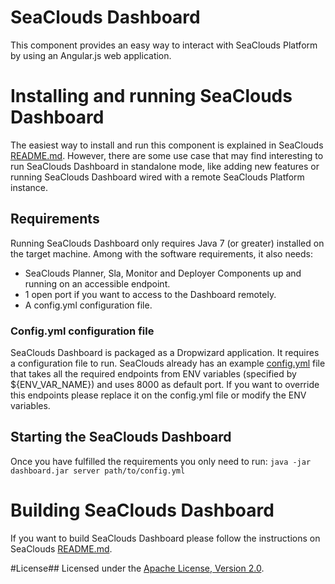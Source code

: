 SeaClouds Dashboard
==================

This component provides an easy way to interact with SeaClouds Platform by using an Angular.js web application. 

# Installing and running SeaClouds Dashboard
The easiest way to install and run this component is explained in SeaClouds [README.md](../README.md). However, there are some
use case that may find interesting to run SeaClouds Dashboard in standalone mode, like adding new features or running SeaClouds Dashboard
wired with a remote SeaClouds Platform instance.

## Requirements
Running SeaClouds Dashboard only requires Java 7 (or greater) installed on the target machine. Among with the software requirements, it also needs:

- SeaClouds Planner, Sla, Monitor and Deployer Components up and running on an accessible endpoint.
- 1 open port if you want to access to the Dashboard remotely.
- A config.yml configuration file.

### Config.yml configuration file
SeaClouds Dashboard is packaged as a Dropwizard application. It requires a configuration file to run. SeaClouds already has an example [config.yml](./config.yml)
file that takes all the required endpoints from ENV variables (specified by ${ENV_VAR_NAME}) and uses 8000 as default port. If you want to override this endpoints please replace it on the config.yml file or
modify the ENV variables.

## Starting the SeaClouds Dashboard
Once you have fulfilled the requirements you only need to run: 
``` java -jar dashboard.jar server path/to/config.yml ```


# Building SeaClouds Dashboard
If you want to build SeaClouds Dashboard please follow the instructions on SeaClouds [README.md](../README.md). 

#License##
Licensed under the [Apache License, Version 2.0](http://www.apache.org/licenses/LICENSE-2.0).
